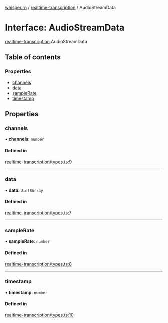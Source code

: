 [whisper.rn](../README.md) / [realtime-transcription](../modules/realtime_transcription.md) / AudioStreamData

# Interface: AudioStreamData

[realtime-transcription](../modules/realtime_transcription.md).AudioStreamData

## Table of contents

### Properties

- [channels](realtime_transcription.AudioStreamData.md#channels)
- [data](realtime_transcription.AudioStreamData.md#data)
- [sampleRate](realtime_transcription.AudioStreamData.md#samplerate)
- [timestamp](realtime_transcription.AudioStreamData.md#timestamp)

## Properties

### channels

• **channels**: `number`

#### Defined in

[realtime-transcription/types.ts:9](https://github.com/mybigday/whisper.rn/blob/16b3c27/src/realtime-transcription/types.ts#L9)

___

### data

• **data**: `Uint8Array`

#### Defined in

[realtime-transcription/types.ts:7](https://github.com/mybigday/whisper.rn/blob/16b3c27/src/realtime-transcription/types.ts#L7)

___

### sampleRate

• **sampleRate**: `number`

#### Defined in

[realtime-transcription/types.ts:8](https://github.com/mybigday/whisper.rn/blob/16b3c27/src/realtime-transcription/types.ts#L8)

___

### timestamp

• **timestamp**: `number`

#### Defined in

[realtime-transcription/types.ts:10](https://github.com/mybigday/whisper.rn/blob/16b3c27/src/realtime-transcription/types.ts#L10)
